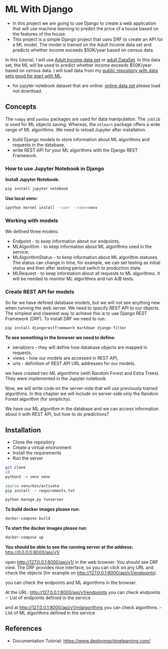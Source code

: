 # ML With Django

- In this project we are going to use Django to create a web application that will use machine learning to predict the price of a house based on the features of the house.
- This project is a simple Django project that uses DRF to create an API for a ML model. The model is trained on the Adult Income data set and predicts whether income exceeds $50K/year based on census data.

In this tutorial, I will use [Adult Income data set](https://archive.ics.uci.edu/dataset/2/adult) or [adult DataSet](adult.zip). In this data set, the ML will be used to predict whether income exceeds $50K/year based on census data. I will load data from my [public repository with data sets good for start with ML](https://github.com/pplonski/datasets-for-start).

- for jupyter notebook dataset that are online: [online data set](https://raw.githubusercontent.com/plotly/datasets/master/adult_income.csv) please load not download.

## Concepts

The `numpy` and `pandas` packages are used for data manipulation. The `joblib` is used for ML objects saving. Whereas, the `sklearn` package offers a wide range of ML algorithms. We need to reload Jupyter after installation.

- build Django models to store information about ML algorithms and requests in the database,
- write REST API for your ML algorithms with the Django REST Framework.

### How to use Jupyter Notebook in Django

**Install Jupyter Notebook:**
```bash
pip install jupyter notebook
```

**Use local venv:**
```bash
ipython kernel install --user --name=venv
```

### Working with models

We defined three models:

- Endpoint - to keep information about our endpoints,
- MLAlgorithm - to keep information about ML algorithms used in the service,
- MLAlgorithmStatus - to keep information about ML algorithm statuses. The status can change in time, for example, we can set testing as initial status and then after testing period switch to production state.
- MLRequest - to keep information about all requests to ML algorithms. It will be needed to monitor ML algorithms and run A/B tests.

### Create REST API for models

So far we have defined database models, but we will not see anything new when running the web server. We need to specify REST API to our objects. The simplest and cleanest way to achieve this is to use Django REST Framework (DRF). To install DRF we need to run:

```bash
pip install djangorestframework markdown django-filter
```

**To see something in the browser we need to define:**
- serializers - they will define how database objects are mapped in requests,
- views - how our models are accessed in REST API,
- urls - definition of REST API URL addresses for our models.

we have created two ML algorithms (with Random Forest and Extra Trees). They were implemented in the Jupyter notebook.

Now, we will write code on the server-side that will use previously trained algorithms. In this chapter we will include on server-side only the Random Forest algorithm (for simplicity).

We have our ML algorithm in the database and we can access information about it with REST API, but how to do predictions?



## Installation

- Clone the repository
- Create a virtual environment
- Install the requirements
- Run the server

```bash
git clone 
cd 
python3 -m venv venv

source venv/bin/activate
pip install -r requirements.txt

python manage.py runserver
```

**To build docker images please run:**

```bash
docker-compose build
```

**To start the docker images please run:**

```bash
docker-compose up
```

**You should be able to see the running server at the address:** http://0.0.0.0:8000/api/v1/

open http://127.0.0.1:8000/api/v1/ in the web browser. You should see DRF view. The DRF provides nice interface, so you can click on any URL and check the objects (for example on http://127.0.0.1:8000/api/v1/endpoints).

you can check the endpoints and ML algorithms in the browser.

At the URL: http://127.0.0.1:8000/api/v1/endpoints you can check endpoints :- List of endpoints defined in the service

 and at http://127.0.0.1:8000/api/v1/mlalgorithms you can check algorithms :- List of ML algorithms defined in the service


## References

- Documentation Tutorial: https://www.deploymachinelearning.com/
